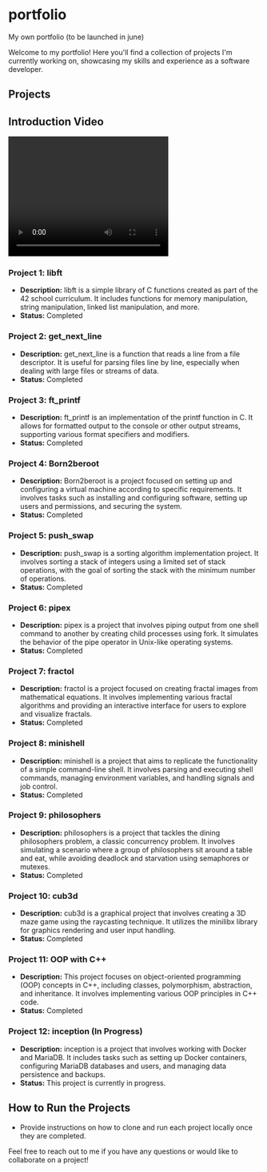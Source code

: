 # portfolio
My own portfolio (to be launched in june)

Welcome to my portfolio! Here you'll find a collection of projects I'm currently working on, showcasing my skills and experience as a software developer.

## Projects

## Introduction Video

<video width="320" height="240" controls>
  <source src="URL_TO_YOUR_VIDEO_FILE.mp4" type="video/mp4">
  Your browser does not support the video tag.
</video>

### Project 1: libft
- **Description:** libft is a simple library of C functions created as part of the 42 school curriculum. It includes functions for memory manipulation, string manipulation, linked list manipulation, and more.
- **Status:** Completed

### Project 2: get_next_line
- **Description:** get_next_line is a function that reads a line from a file descriptor. It is useful for parsing files line by line, especially when dealing with large files or streams of data.
- **Status:** Completed

### Project 3: ft_printf
- **Description:** ft_printf is an implementation of the printf function in C. It allows for formatted output to the console or other output streams, supporting various format specifiers and modifiers.
- **Status:** Completed

### Project 4: Born2beroot
- **Description:** Born2beroot is a project focused on setting up and configuring a virtual machine according to specific requirements. It involves tasks such as installing and configuring software, setting up users and permissions, and securing the system.
- **Status:** Completed

### Project 5: push_swap
- **Description:** push_swap is a sorting algorithm implementation project. It involves sorting a stack of integers using a limited set of stack operations, with the goal of sorting the stack with the minimum number of operations.
- **Status:** Completed

### Project 6: pipex
- **Description:** pipex is a project that involves piping output from one shell command to another by creating child processes using fork. It simulates the behavior of the pipe operator in Unix-like operating systems.
- **Status:** Completed

### Project 7: fractol
- **Description:** fractol is a project focused on creating fractal images from mathematical equations. It involves implementing various fractal algorithms and providing an interactive interface for users to explore and visualize fractals.
- **Status:** Completed

### Project 8: minishell
- **Description:** minishell is a project that aims to replicate the functionality of a simple command-line shell. It involves parsing and executing shell commands, managing environment variables, and handling signals and job control.
- **Status:** Completed

### Project 9: philosophers
- **Description:** philosophers is a project that tackles the dining philosophers problem, a classic concurrency problem. It involves simulating a scenario where a group of philosophers sit around a table and eat, while avoiding deadlock and starvation using semaphores or mutexes.
- **Status:** Completed

### Project 10: cub3d
- **Description:** cub3d is a graphical project that involves creating a 3D maze game using the raycasting technique. It utilizes the minilibx library for graphics rendering and user input handling.
- **Status:** Completed

### Project 11: OOP with C++
- **Description:** This project focuses on object-oriented programming (OOP) concepts in C++, including classes, polymorphism, abstraction, and inheritance. It involves implementing various OOP principles in C++ code.
- **Status:** Completed

### Project 12: inception (In Progress)
- **Description:** inception is a project that involves working with Docker and MariaDB. It includes tasks such as setting up Docker containers, configuring MariaDB databases and users, and managing data persistence and backups.
- **Status:** This project is currently in progress.

## How to Run the Projects
- Provide instructions on how to clone and run each project locally once they are completed.

Feel free to reach out to me if you have any questions or would like to collaborate on a project!
